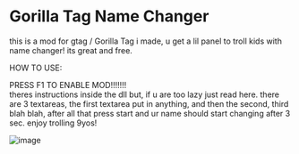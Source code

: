 # Gorilla Tag Name Changer
this is a mod for gtag / Gorilla Tag i made, u get a lil panel to troll kids with name changer! its great and free.


HOW TO USE:

PRESS F1 TO ENABLE MOD!!!!!!!
\
theres instructions inside the dll but, if u are too lazy just read here. there are 3 textareas, the first textarea put in anything, and then the second, third blah blah, after all that press start and ur name should start changing after 3 sec. enjoy trolling 9yos!

![image](https://user-images.githubusercontent.com/129599030/229289192-90e902e6-cb84-4996-b711-06208331d586.png)
